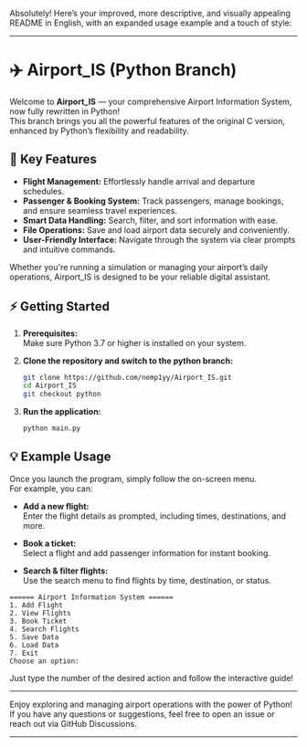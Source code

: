 Absolutely! Here’s your improved, more descriptive, and visually appealing README in English, with an expanded usage example and a touch of style:

---

# ✈️ Airport_IS (Python Branch)

Welcome to **Airport_IS** — your comprehensive Airport Information System, now fully rewritten in Python!  
This branch brings you all the powerful features of the original C version, enhanced by Python’s flexibility and readability.

## 🚀 Key Features

- **Flight Management:** Effortlessly handle arrival and departure schedules.
- **Passenger & Booking System:** Track passengers, manage bookings, and ensure seamless travel experiences.
- **Smart Data Handling:** Search, filter, and sort information with ease.
- **File Operations:** Save and load airport data securely and conveniently.
- **User-Friendly Interface:** Navigate through the system via clear prompts and intuitive commands.

Whether you're running a simulation or managing your airport’s daily operations, Airport_IS is designed to be your reliable digital assistant.

## ⚡️ Getting Started

1. **Prerequisites:**  
   Make sure Python 3.7 or higher is installed on your system.

2. **Clone the repository and switch to the python branch:**
    ```sh
    git clone https://github.com/nemp1yy/Airport_IS.git
    cd Airport_IS
    git checkout python
    ```

3. **Run the application:**
    ```sh
    python main.py
    ```

## 💡 Example Usage

Once you launch the program, simply follow the on-screen menu.  
For example, you can:

- **Add a new flight:**  
  Enter the flight details as prompted, including times, destinations, and more.

- **Book a ticket:**  
  Select a flight and add passenger information for instant booking.

- **Search & filter flights:**  
  Use the search menu to find flights by time, destination, or status.

```plaintext
====== Airport Information System ======
1. Add Flight
2. View Flights
3. Book Ticket
4. Search Flights
5. Save Data
6. Load Data
7. Exit
Choose an option:
```

Just type the number of the desired action and follow the interactive guide!

---

Enjoy exploring and managing airport operations with the power of Python!  
If you have any questions or suggestions, feel free to open an issue or reach out via GitHub Discussions.

---
